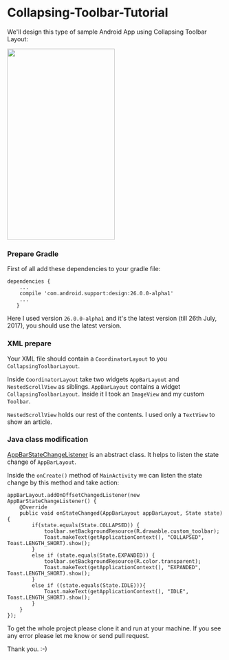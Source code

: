 # Collapsing-Toolbar-Tutorial

We'll design this type of sample Android App using Collapsing Toolbar Layout:

<img src="https://raw.githubusercontent.com/hasancse91/Collapsing-Toolbar-Tutorial/master/Data/image.gif" width="250" height="444" />

### Prepare Gradle
First of all add these dependencies to your gradle file: 
```
dependencies {
    ...
    compile 'com.android.support:design:26.0.0-alpha1'
    ...
   }
```
Here I used version `26.0.0-alpha1` and it's the latest version (till 26th July, 2017), you should use the latest version.

### XML prepare
Your XML file should contain a `CoordinatorLayout` to you `CollapsingToolbarLayout`.

Inside `CoordinatorLayout` take two widgets `AppBarLayout` and `NestedScrollView` as siblings. `AppBarLayout` contains a widget `CollapsingToolbarLayout`. Inside it I took an `ImageView` and my custom `Toolbar`.

`NestedScrollView` holds our rest of the contents. I used only a `TextView` to show an article.

### Java class modification

[AppBarStateChangeListener](https://github.com/hasancse91/Collapsing-Toolbar-Tutorial/blob/master/collapsing-toolbar-layout/app/src/main/java/com/hellohasan/collapsingtoolbarlayoutpractice/AppBarStateChangeListener.java) is an abstract class. It helps to listen the state change of `AppBarLayout`.

Inside the `onCreate()` method of `MainActivity` we can listen the state change by this method and take action:

```
appBarLayout.addOnOffsetChangedListener(new AppBarStateChangeListener() {
    @Override
    public void onStateChanged(AppBarLayout appBarLayout, State state) {
        if(state.equals(State.COLLAPSED)) {
            toolbar.setBackgroundResource(R.drawable.custom_toolbar);
            Toast.makeText(getApplicationContext(), "COLLAPSED", Toast.LENGTH_SHORT).show();
        }
        else if (state.equals(State.EXPANDED)) {
            toolbar.setBackgroundResource(R.color.transparent);
            Toast.makeText(getApplicationContext(), "EXPANDED", Toast.LENGTH_SHORT).show();
        }
        else if ((state.equals(State.IDLE))){
            Toast.makeText(getApplicationContext(), "IDLE", Toast.LENGTH_SHORT).show();
        }
    }
});
```

To get the whole project please clone it and run at your machine. If you see any error please let me know or send pull request.

Thank you. :-)
